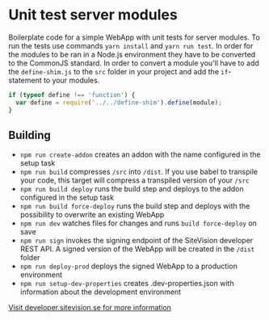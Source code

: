 # Unit test server modules

Boilerplate code for a simple WebApp with unit tests for server modules. To run the tests use commands `yarn install` and `yarn run test`. In order for the modules to be ran in a Node.js environment they have to be converted to the CommonJS standard. In order to convert a module you'll have to add the `define-shim.js` to the `src` folder in your project and add the `if`-statement to your modules.

```javascript
if (typeof define !== 'function') {
  var define = require('../../define-shim').define(module);
}
```

## Building

- `npm run create-addon` creates an addon with the name configured in the setup task
- `npm run build` compresses `/src` into `/dist`. If you use babel to transpile your code, this target will compress a transpiled version of your `/src`
- `npm run build deploy` runs the build step and deploys to the addon configured in the setup task
- `npm run build force-deploy` runs the build step and deploys with the possibility to overwrite an existing WebApp
- `npm run dev` watches files for changes and runs `build force-deploy` on save
- `npm run sign` invokes the signing endpoint of the SiteVision developer REST API. A signed version of the WebApp will be created in the `/dist` folder
- `npm run deploy-prod` deploys the signed WebApp to a production environment
- `npm run setup-dev-properties` creates .dev-properties.json with information about the development environment

[Visit developer.sitevision.se for more information](https://developer.sitevision.se)
